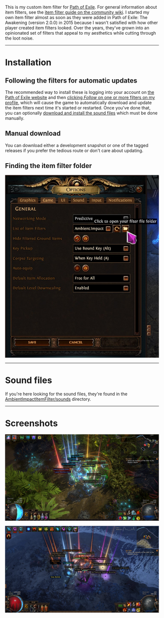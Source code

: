 This is my custom item filter for [Path of Exile](https://www.pathofexile.com/). For general information about item filters, see the [item filter guide on the community wiki](https://www.poewiki.net/wiki/Guide:Item_filter_guide). I started my own item filter almost as soon as they were added in Path of Exile: The Awakening (version 2.0.0) in 2015 because I wasn't satisfied with how other player created item filters looked. Over the years, they've grown into an opinionated set of filters that appeal to my aesthetics while cutting through the loot noise.

----

# Installation

## Following the filters for automatic updates

The recommended way to install these is logging into your account on [the Path
of Exile website](https://www.pathofexile.com) and then [clicking *Follow* on
one or more filters on my
profile](https://www.pathofexile.com/account/view-profile/AmbientImpact/item-filters),
which will cause the game to automatically download and update the item filters
next time it's started or restarted. Once you've done that, you can optionally
[download and install the sound files](#sound-files) which must be done
manually.

## Manual download

You can download either a development snapshot or one of the tagged releases if
you prefer the tedious route or don't care about updating.

## Finding the item filter folder

![A screenshot of the Path of Exile options window with the item filter open button hovered.](/AmbientImpactItemFilter/images/options_item_filter_folder.jpg)

----

# Sound files

If you're here looking for the sound files, they're found in the [AmbientImpactItemFilter/sounds](/AmbientImpactItemFilter/sounds) directory.

----

# Screenshots

![A screenshot of Path of Exile demonstrating the item filter.](/AmbientImpactItemFilter/screenshot1.jpg)

![Another screenshot of Path of Exile demonstrating the item filter.](/AmbientImpactItemFilter/screenshot2.jpg)
